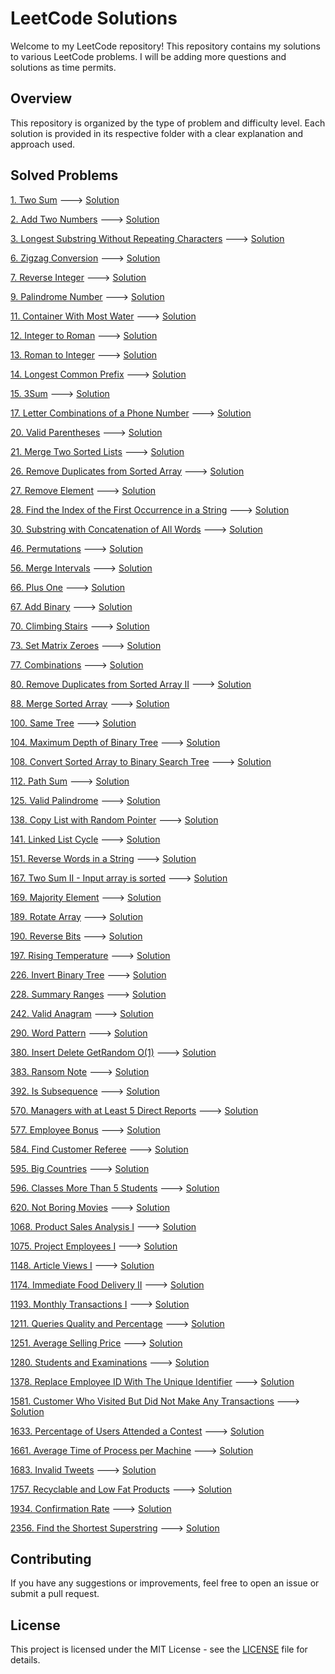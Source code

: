 # LeetCode Solutions

Welcome to my LeetCode repository! This repository contains my solutions to various LeetCode problems. I will be adding more questions and solutions as time permits.

## Overview

This repository is organized by the type of problem and difficulty level. Each solution is provided in its respective folder with a clear explanation and approach used.
 
## Solved Problems
[1. Two Sum](https://leetcode.com/problems/two-sum) ---> [Solution](https://github.com/LichtsteinReuven/LeetCode/tree/main/Easy/1.%20TwoSum) 

[2. Add Two Numbers](https://leetcode.com/problems/add-two-numbers) ---> [Solution](https://github.com/LichtsteinReuven/LeetCode/tree/main/Medium/2.%20AddTwoNumbers)

[3. Longest Substring Without Repeating Characters](https://leetcode.com/problems/longest-substring-without-repeating-characters/) ---> [Solution](https://github.com/LichtsteinReuven/LeetCode/tree/main/Medium/3.%20LongestSubstringWithoutRepeatingCharacters/Python)

[6. Zigzag Conversion](https://leetcode.com/problems/zigzag-conversion/) ---> [Solution](https://github.com/LichtsteinReuven/LeetCode/tree/main/Medium/6.%20ZigzagConversion)

[7. Reverse Integer](https://leetcode.com/problems/reverse-integer/) ---> [Solution](https://github.com/LichtsteinReuven/LeetCode/tree/main/Medium/7.%20ReverseInteger)

[9. Palindrome Number](https://leetcode.com/problems/palindrome-number/) ---> [Solution](https://github.com/LichtsteinReuven/LeetCode/tree/main/Easy/9.%20PalindromeNumber)

[11. Container With Most Water](https://leetcode.com/problems/container-with-most-water/) ---> [Solution](https://github.com/LichtsteinReuven/LeetCode/tree/main/Medium/11.ContainerWithMostWater/Python)

[12. Integer to Roman](https://leetcode.com/problems/integer-to-roman/) ---> [Solution](https://github.com/LichtsteinReuven/LeetCode/tree/main/Medium/12.IntegerToRoman/Python)

[13. Roman to Integer](https://leetcode.com/problems/roman-to-integer/) ---> [Solution](https://github.com/LichtsteinReuven/LeetCode/tree/main/Easy/13.%20RomanToInteger)

[14. Longest Common Prefix](https://leetcode.com/problems/longest-common-prefix/) ---> [Solution](https://github.com/LichtsteinReuven/LeetCode/tree/main/Easy/14.%20LongestCommonPrefix)

[15. 3Sum](https://leetcode.com/problems/3sum/) ---> [Solution](https://github.com/LichtsteinReuven/LeetCode/tree/main/Medium/15.3Sum/Python)

[17. Letter Combinations of a Phone Number](https://leetcode.com/problems/letter-combinations-of-a-phone-number/) ---> [Solution](https://github.com/LichtsteinReuven/LeetCode/tree/main/Medium/17.LetterCombinationsOfAPhoneNumber/Python)

[20. Valid Parentheses](https://leetcode.com/problems/valid-parentheses/) ---> [Solution](https://github.com/LichtsteinReuven/LeetCode/tree/main/Easy/20.ValidParentheses/Python)

[21. Merge Two Sorted Lists](https://leetcode.com/problems/merge-two-sorted-lists/) ---> [Solution](https://github.com/LichtsteinReuven/LeetCode/tree/main/Easy/21.%20MergeTwoSortedLists)

[26. Remove Duplicates from Sorted Array](https://leetcode.com/problems/remove-duplicates-from-sorted-array) ---> [Solution](https://github.com/LichtsteinReuven/LeetCode/tree/main/Easy/26.%20RemoveDuplicatesFromSortedArray/Python)

[27. Remove Element](https://leetcode.com/problems/remove-element/) ---> [Solution](https://github.com/LichtsteinReuven/LeetCode/tree/main/Easy/27.%20RemoveElement/Python)

[28. Find the Index of the First Occurrence in a String](https://leetcode.com/problems/find-the-index-of-the-first-occurrence-in-a-string/) ---> [Solution](https://github.com/LichtsteinReuven/LeetCode/tree/main/Easy/28.FindTheIndexOfTheFirstOccurrenceInAString/Python)

[30. Substring with Concatenation of All Words](https://leetcode.com/problems/substring-with-concatenation-of-all-words/) ---> [Solution](https://github.com/LichtsteinReuven/LeetCode/tree/main/Hard/30.SubstringWithConcatenationOfAllWords/Python)

[46. Permutations](https://leetcode.com/problems/permutations/) ---> [Solution](https://github.com/LichtsteinReuven/LeetCode/tree/main/Medium/46.Permutations/Python)

[56. Merge Intervals](https://leetcode.com/problems/merge-intervals/) ---> [Solution](https://github.com/LichtsteinReuven/LeetCode/tree/main/Medium/56.MergeIntervals/Python)

[66. Plus One](https://leetcode.com/problems/plus-one/) ---> [Solution](https://github.com/LichtsteinReuven/LeetCode/tree/main/Easy/66.PlusOne/Python)

[67. Add Binary](https://leetcode.com/problems/add-binary/) ---> [Solution](https://github.com/LichtsteinReuven/LeetCode/tree/main/Easy/67.AddBinary/Python)

[70. Climbing Stairs](https://leetcode.com/problems/climbing-stairs/) ---> [Solution](https://github.com/LichtsteinReuven/LeetCode/tree/main/Easy/70.ClimbingStairs/Python)

[73. Set Matrix Zeroes](https://leetcode.com/problems/set-matrix-zeroes/) ---> [Solution](https://github.com/LichtsteinReuven/LeetCode/tree/main/Medium/73.SetMatrixZeroes/Python)

[77. Combinations](https://leetcode.com/problems/combinations/) ---> [Solution](https://github.com/LichtsteinReuven/LeetCode/tree/main/Medium/77.Combinations/Python)

[80. Remove Duplicates from Sorted Array II](https://leetcode.com/problems/remove-duplicates-from-sorted-array-ii/) ---> [Solution](https://github.com/LichtsteinReuven/LeetCode/tree/main/Medium/80.%20RemoveDuplicatesFromSortedArrayII/Python)

[88. Merge Sorted Array](https://leetcode.com/problems/merge-sorted-array/) ---> [Solution](https://github.com/LichtsteinReuven/LeetCode/tree/main/Easy/88.%20MergeSortedArray/Python)
 
[100. Same Tree](https://leetcode.com/problems/same-tree/) ---> [Solution](https://github.com/LichtsteinReuven/LeetCode/tree/main/Easy/100.%20SameTree)

[104. Maximum Depth of Binary Tree](https://leetcode.com/problems/maximum-depth-of-binary-tree/) ---> [Solution](https://github.com/LichtsteinReuven/LeetCode/tree/main/Easy/104.MaximumDepthOfBinaryTree/Python)

[108. Convert Sorted Array to Binary Search Tree](https://leetcode.com/problems/convert-sorted-array-to-binary-search-tree/) ---> [Solution](https://github.com/LichtsteinReuven/LeetCode/tree/main/Easy/108.ConvertSortedArrayToBinarySearchTree/Python)

[112. Path Sum](https://leetcode.com/problems/path-sum/) ---> [Solution](https://github.com/LichtsteinReuven/LeetCode/tree/main/Easy/112.PathSum/Python)

[125. Valid Palindrome](https://leetcode.com/problems/valid-palindrome/) ---> [Solution](https://github.com/LichtsteinReuven/LeetCode/tree/main/Easy/125.%20ValidPalindrome/Python)

[138. Copy List with Random Pointer](https://leetcode.com/problems/copy-list-with-random-pointer/) ---> [Solution](https://github.com/LichtsteinReuven/LeetCode/tree/main/Medium/138.CopyListWithRandomPointer/Python)

[141. Linked List Cycle](https://leetcode.com/problems/linked-list-cycle/) ---> [Solution](https://github.com/LichtsteinReuven/LeetCode/tree/main/Easy/141.LinkedListCycle/Python)

[151. Reverse Words in a String](https://leetcode.com/problems/reverse-words-in-a-string/) ---> [Solution](https://github.com/LichtsteinReuven/LeetCode/tree/main/Medium/151.ReverseWordsInAString/Python)

[167. Two Sum II - Input array is sorted](https://leetcode.com/problems/two-sum-ii-input-array-is-sorted/) ---> [Solution](https://github.com/LichtsteinReuven/LeetCode/tree/main/Medium/167.TwoSumII%20-InputArrayIsSorted/Python)

[169. Majority Element](https://leetcode.com/problems/majority-element/) ---> [Solution](https://github.com/LichtsteinReuven/LeetCode/tree/main/Easy/169.%20MajorityElement/Python)

[189. Rotate Array](https://leetcode.com/problems/rotate-array/) ---> [Solution](https://github.com/LichtsteinReuven/LeetCode/tree/main/Medium/189.%20RotateArray/Python)

[190. Reverse Bits](https://leetcode.com/problems/reverse-bits/) ---> [Solution](https://github.com/LichtsteinReuven/LeetCode/tree/main/Easy/190.ReverseBits/Python)

[197. Rising Temperature](https://leetcode.com/problems/rising-temperature/) ---> [Solution](https://github.com/LichtsteinReuven/LeetCode/tree/main/Easy/197.RisingTemperature/SQL)

[226. Invert Binary Tree](https://leetcode.com/problems/invert-binary-tree/) ---> [Solution](https://github.com/LichtsteinReuven/LeetCode/tree/main/Easy/226.InvertBinaryTree/Python)

[228. Summary Ranges](https://leetcode.com/problems/summary-ranges/) ---> [Solution](https://github.com/LichtsteinReuven/LeetCode/tree/main/Easy/228.SummaryRanges/Python)

[242. Valid Anagram](https://leetcode.com/problems/valid-anagram/) ---> [Solution](https://github.com/LichtsteinReuven/LeetCode/tree/main/Easy/242.ValidAnagram/Python)

[290. Word Pattern](https://leetcode.com/problems/word-pattern/) ---> [Solution](https://github.com/LichtsteinReuven/LeetCode/tree/main/Easy/290.WordPattern/Python)

[380. Insert Delete GetRandom O(1)](https://leetcode.com/problems/insert-delete-getrandom-o1/) ---> [Solution](https://github.com/LichtsteinReuven/LeetCode/tree/main/Medium/380.InsertDeleteGetRandomO(1)/Python)

[383. Ransom Note](https://leetcode.com/problems/ransom-note/) ---> [Solution](https://github.com/LichtsteinReuven/LeetCode/tree/main/Easy/383.RansomNote/Python)

[392. Is Subsequence](https://leetcode.com/problems/is-subsequence/) ---> [Solution](https://github.com/LichtsteinReuven/LeetCode/tree/main/Easy/392.%20IsSubsequence/Python)

[570. Managers with at Least 5 Direct Reports](https://leetcode.com/problems/managers-with-at-least-5-direct-reports/) ---> [Solution](https://github.com/LichtsteinReuven/LeetCode/tree/main/Medium/570.ManagersWithAtLeast5DirectReports/SQL)

[577. Employee Bonus](https://leetcode.com/problems/employee-bonus/) ---> [Solution](https://github.com/LichtsteinReuven/LeetCode/tree/main/Easy/577.EmployeeBonus/SQL)

[584. Find Customer Referee](https://leetcode.com/problems/find-customer-referee/) ---> [Solution](https://github.com/LichtsteinReuven/LeetCode/tree/main/Easy/584.FindCustomerReferee/SQL)

[595. Big Countries](https://leetcode.com/problems/big-countries/) ---> [Solution](https://github.com/LichtsteinReuven/LeetCode/tree/main/Easy/595.BigCountries/SQL)

[596. Classes More Than 5 Students](https://leetcode.com/problems/classes-more-than-5-students/) ---> [Solution](https://github.com/LichtsteinReuven/LeetCode/tree/main/Easy/596.ClassesMoreThan5Students/SQL)

[620. Not Boring Movies](https://leetcode.com/problems/not-boring-movies/) ---> [Solution](https://github.com/LichtsteinReuven/LeetCode/tree/main/Easy/620.NotBoringMovies/SQL)

[1068. Product Sales Analysis I](https://leetcode.com/problems/product-sales-analysis-i/) ---> [Solution](https://github.com/LichtsteinReuven/LeetCode/tree/main/Easy/1068.ProductSalesAnalysisI/SQL)

[1075. Project Employees I](https://leetcode.com/problems/project-employees-i/) ---> [Solution](https://github.com/LichtsteinReuven/LeetCode/tree/main/Easy/1075.ProjectEmployeesI/SQL)

[1148. Article Views I](https://leetcode.com/problems/article-views-i/) ---> [Solution](https://github.com/LichtsteinReuven/LeetCode/tree/main/Easy/1148.ArticleViewsI/SQL)

[1174. Immediate Food Delivery II](https://leetcode.com/problems/immediate-food-delivery-ii/) ---> [Solution](https://github.com/LichtsteinReuven/LeetCode/tree/main/Medium/1174.ImmediateFoodDeliveryII/SQL)

[1193. Monthly Transactions I](https://leetcode.com/problems/monthly-transactions-i/) ---> [Solution](https://github.com/LichtsteinReuven/LeetCode/tree/main/Medium/1193.MonthlyTransactionsI/SQL)

[1211. Queries Quality and Percentage](https://leetcode.com/problems/queries-quality-and-percentage/) ---> [Solution](https://github.com/LichtsteinReuven/LeetCode/tree/main/Easy/1211.QueriesQualityAndPercentage/SQL)

[1251. Average Selling Price](https://leetcode.com/problems/average-selling-price/) ---> [Solution](https://github.com/LichtsteinReuven/LeetCode/tree/main/Easy/1251.AverageSellingPrice/SQL)

[1280. Students and Examinations](https://leetcode.com/problems/students-and-examinations/) ---> [Solution](https://github.com/LichtsteinReuven/LeetCode/tree/main/Easy/1280.StudentsAndExaminations/SQL)

[1378. Replace Employee ID With The Unique Identifier](https://leetcode.com/problems/replace-employee-id-with-the-unique-identifier/) ---> [Solution](https://github.com/LichtsteinReuven/LeetCode/tree/main/Easy/1378.ReplaceEmployeeIDWithTheUniqueIdentifier/SQL)

[1581. Customer Who Visited But Did Not Make Any Transactions](https://leetcode.com/problems/customer-who-visited-but-did-not-make-any-transactions/) ---> [Solution](https://github.com/LichtsteinReuven/LeetCode/tree/main/Easy/1581.CustomerWhoVisitedButDidNotMakeAnyTransactions/SQL)

[1633. Percentage of Users Attended a Contest](https://leetcode.com/problems/percentage-of-users-attended-a-contest/) ---> [Solution](https://github.com/LichtsteinReuven/LeetCode/tree/main/Easy/1633.PercentageOfUsersAttendedAContest/SQL)

[1661. Average Time of Process per Machine](https://leetcode.com/problems/average-time-of-process-per-machine/) ---> [Solution](https://github.com/LichtsteinReuven/LeetCode/tree/main/Easy/1661.AverageTimeOfProcessPerMachine/SQL)

[1683. Invalid Tweets](https://leetcode.com/problems/invalid-tweets/) ---> [Solution](https://github.com/LichtsteinReuven/LeetCode/tree/main/Easy/1683.InvalidTweets/SQL)

[1757. Recyclable and Low Fat Products](https://leetcode.com/problems/recyclable-and-low-fat-products/) ---> [Solution](https://github.com/LichtsteinReuven/LeetCode/tree/main/Easy/1757.RecuclableAndLowFatProducts/SQL)

[1934. Confirmation Rate](https://leetcode.com/problems/confirmation-rate/) ---> [Solution](https://github.com/LichtsteinReuven/LeetCode/tree/main/Medium/1934.ConfirmationRate/SQL)

[2356. Find the Shortest Superstring](https://leetcode.com/problems/find-the-shortest-superstring/) ---> [Solution](https://github.com/LichtsteinReuven/LeetCode/tree/main/Easy/2356.NumberOfUniqueSubjectsTaughtByEachTeacher/SQL)


## Contributing

If you have any suggestions or improvements, feel free to open an issue or submit a pull request.

## License

This project is licensed under the MIT License - see the [LICENSE](LICENSE) file for details.

